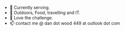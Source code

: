- 👋 Currently serving.
- 👀 Outdoors, Food, travelling and IT.
- 🌱 Love the challenge.
- 📫 contact me @ dan dot wood 449 at outlook dot com


